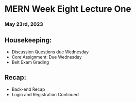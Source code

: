 # MERN Week Eight Lecture One
### May 23rd, 2023

## Housekeeping:
- Discussion Questions due Wednesday
- Core Assignment: Due Wednesday
- Belt Exam Grading

## Recap:
- Back-end Recap
- Login and Registration Continued